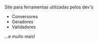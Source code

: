 Site para ferramentas utilizadas pelos dev's
 - Conversores
 - Geradores
 - Validadores

...e muito mais!